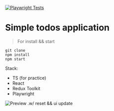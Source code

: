 [![Playwright Tests](https://github.com/solarxweb/testexercise.todos/actions/workflows/playwright.yml/badge.svg?branch=main)](https://github.com/solarxweb/testexercise.todos/actions/workflows/playwright.yml)
# Simple todos application

> For install && start
```
git clone
npm install
npm start
```
Stack:
* TS (for practice)
* React
* Redux Toolkit
* Playwright

![Preview .w/ reset && ui update](https://github.com/user-attachments/assets/c72d6999-0bac-4f68-985f-364e9ccdafb6)


